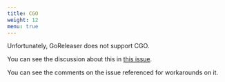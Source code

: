 ```yaml
---
title: CGO
weight: 12
menu: true
---
```


Unfortunately, GoReleaser does not support CGO.

You can see the discussion about this in
[this issue](https://github.com/goreleaser/goreleaser/issues/708).

You can see the comments on the issue referenced for workarounds on it.
